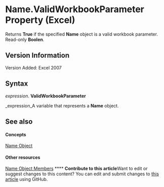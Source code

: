 
# Name.ValidWorkbookParameter Property (Excel)

Returns  **True** if the specified **Name** object is a valid workbook parameter. Read-only **Boolen**.


## Version Information

Version Added: Excel 2007 


## Syntax

 _expression_. **ValidWorkbookParameter**

 _expression_A variable that represents a  **Name** object.


## See also


#### Concepts


 [Name Object](cfedb297-ac0d-dff0-99c7-6927cc5f31ed.md)
#### Other resources


 [Name Object Members](7c35e8e8-4f81-7cec-da3e-faf738903726.md)
****   **Contribute to this article**Want to edit or suggest changes to this content? You can edit and submit changes to  [this article](https://github.com/jhershey00/VBA_Excel_Test/OpenXMLCon/articles/fd8bef70-af4f-af01-1956-24b50ea210be.md) using GitHub.

